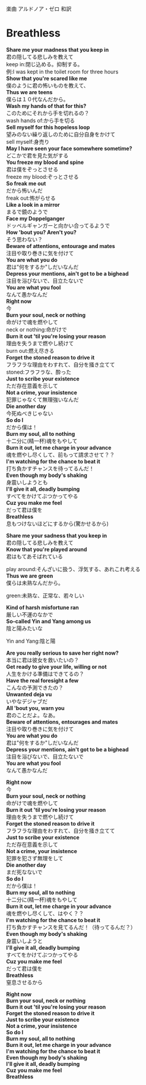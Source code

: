 楽曲 アルドノア・ゼロ 和訳

# Breathless

**Share me your madness that you keep in**  
君の隠してる悲しみを教えて  
keep in:閉じ込める。抑制する。  
例:I was kept in the toilet room for three hours  
**Show that you're scared like me**  
僕のように君の怖いものを教えて、  
**Thus we are teens**  
僕らは１０代なんだから。  
**Wash my hands of that for this?**  
このためにそれから手を切れるの？  
wash hands of:から手を切る  
**Sell myself for this hopeless loop**  
望みのない繰り返しのために自分自身をかけて  
sell myself:身売り  
**May I have seen your face somewhere sometime?**  
どこかで君を見た気がする  
**You freeze my blood and spine**  
君は僕をぞっとさせる  
freeze my blood:ぞっとさせる   
**So freak me out**  
だから怖いんだ  
freak out:怖がらせる  
**Like a look in a mirror**  
まるで鏡のようで  
**Face my Doppelganger**  
ドッペルギャンガーと向かい合ってるようで  
**How 'bout you? Aren't you?**  
そう思わない？  
**Beware of attentions, entourage and mates**  
注目や取り巻きに気を付けて  
**You are what you do**  
君は"何をするか"しだいなんだ  
**Depress your mentions, ain't got to be a bighead**  
注目を浴びないで、目立たないで  
**You are what you fool**  
なんて愚かなんだ  
**Right now**  
今  
**Burn your soul, neck or nothing**  
命がけで魂を燃やして  
neck or nothing:命がけで  
**Burn it out 'til you're losing your reason**  
理由を失うまで燃やし続けて  
burn out:燃え尽きる  
**Forget the stoned reason to drive it**  
フラフラな理由をわすれて、自分を掻き立てて  
stoned:フラフラな、酔った  
**Just to scribe your existence**  
ただ存在意義を示して  
**Not a crime, your insistence**  
犯罪じゃなくて無理強いなんだ  
**Die another day**  
今死ぬべきじゃない  
**So do I**  
だから僕は！  
**Burn my soul, all to nothing**  
十二分に(精一杯)魂をもやして  
**Burn it out, let me charge in your advance**  
魂を燃やし尽くして、前もって請求させて？？  
**I'm watching for the chance to beat it**  
打ち負かすチャンスを待ってるんだ！  
**Even though my body's shaking**  
身震いしようとも  
**I'll give it all, deadly bumping**  
すべてをかけてぶつかってやる  
**Cuz you make me feel**  
だって君は僕を  
**Breathless**  
息もつけないほどにするから(驚かせるから)  
  
**Share me your sadness that you keep in**  
君の隠してる悲しみを教えて  
**Know that you're played around**  
君はもてあそばれている  
  
play around:そんざいに扱う、浮気する、あれこれ考える  
**Thus we are green**  
僕らは未熟なんだから。  
  
green:未熟な、正常な、若々しい  
  
**Kind of harsh misfortune ran**  
厳しい不運のなかで  
**So-called Yin and Yang among us**  
陰と陽みたいな  
  
Yin and Yang:陰と陽  
  
**Are you really serious to save her right now?**  
本当に君は彼女を救いたいの？  
**Get ready to give your life, willing or not**  
人生をかける準備はできてるの？  
**Have the real foresight a few**  
こんなの予測できたの？  
**Unwanted deja vu**  
いやなデジャブだ  
**All 'bout you, warn you**  
君のことだよ。なあ。  
**Beware of attentions, entourages and mates**  
注目や取り巻きに気を付けて  
**You are what you do**  
君は"何をするか"しだいなんだ  
**Depress your mentions, ain't got to be a bighead**  
注目を浴びないで、目立たないで  
**You are what you fool**  
なんて愚かなんだ  
  
**Right now**  
今  
**Burn your soul, neck or nothing**  
命がけで魂を燃やして  
**Burn it out 'til you're losing your reason**  
理由を失うまで燃やし続けて  
**Forget the stoned reason to drive it**  
フラフラな理由をわすれて、自分を掻き立てて  
**Just to scribe your existence**  
ただ存在意義を示して  
**Not a crime, your insistence**  
犯罪を犯さず無理をして  
**Die another day**  
まだ死なないで  
**So do I**  
だから僕は！  
**Burn my soul, all to nothing**  
十二分に(精一杯)魂をもやして  
**Burn it out, let me charge in your advance**  
魂を燃やし尽くして、はやく？？  
**I'm watching for the chance to beat it**  
打ち負かすチャンスを見てるんだ！（待ってるんだ？）  
**Even though my body's shaking**  
身震いしようと  
**I'll give it all, deadly bumping**  
すべてをかけてぶつかってやる  
**Cuz you make me feel**  
だって君は僕を  
**Breathless**  
窒息させるから  
  
**Right now**  
**Burn your soul, neck or nothing**  
**Burn it out 'til you're losing your reason**  
**Forget the stoned reason to drive it**  
**Just to scribe your existence**  
**Not a crime, your insistence**  
**So do I**  
**Burn my soul, all to nothing**  
**Burn it out, let me charge in your advance**  
**I'm watching for the chance to beat it**  
**Even though my body's shaking**  
**I'll give it all, deadly bumping**  
**Cuz you make me feel**  
**Breathless**  